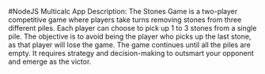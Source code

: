 #NodeJS Multicalc App
Description: 
The Stones Game is a two-player competitive game where players take turns removing stones from three different piles.
Each player can choose to pick up 1 to 3 stones from a single pile. The objective is to avoid being the player who picks
up the last stone, as that player will lose the game. The game continues until all the piles are empty. It requires strategy
and decision-making to outsmart your opponent and emerge as the victor.
